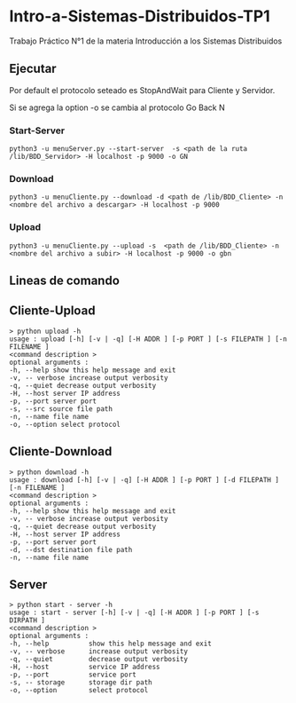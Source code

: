 # Intro-a-Sistemas-Distribuidos-TP1
Trabajo Práctico N°1 de la materia Introducción a los Sistemas Distribuidos

## Ejecutar

Por default el protocolo seteado es StopAndWait para Cliente y Servidor.

Si se agrega la option -o se cambia al protocolo Go Back N

### Start-Server

```
python3 -u menuServer.py --start-server  -s <path de la ruta /lib/BDD_Servidor> -H localhost -p 9000 -o GN
```

### Download 
```
python3 -u menuCliente.py --download -d <path de /lib/BDD_Cliente> -n <nombre del archivo a descargar> -H localhost -p 9000
```

### Upload 
```
python3 -u menuCliente.py --upload -s  <path de /lib/BDD_Cliente> -n <nombre del archivo a subir> -H localhost -p 9000 -o gbn
```

## Lineas de comando

## Cliente-Upload

```
> python upload -h
usage : upload [-h] [-v | -q] [-H ADDR ] [-p PORT ] [-s FILEPATH ] [-n FILENAME ]
<command description >
optional arguments :
-h, --help show this help message and exit
-v, -- verbose increase output verbosity
-q, --quiet decrease output verbosity
-H, --host server IP address
-p, --port server port
-s, --src source file path
-n, --name file name
-o, --option select protocol
```

## Cliente-Download
```
> python download -h
usage : download [-h] [-v | -q] [-H ADDR ] [-p PORT ] [-d FILEPATH ] [-n FILENAME ]
<command description >
optional arguments :
-h, --help show this help message and exit
-v, -- verbose increase output verbosity
-q, --quiet decrease output verbosity
-H, --host server IP address
-p, --port server port
-d, --dst destination file path
-n, --name file name
```
## Server

```
> python start - server -h
usage : start - server [-h] [-v | -q] [-H ADDR ] [-p PORT ] [-s DIRPATH ]
<command description >
optional arguments :
-h, --help          show this help message and exit
-v, -- verbose      increase output verbosity
-q, --quiet         decrease output verbosity
-H, --host          service IP address
-p, --port          service port
-s, -- storage      storage dir path
-o, --option        select protocol
```


